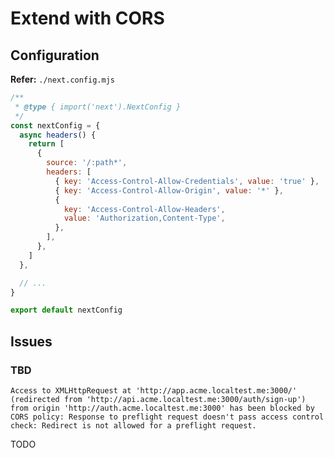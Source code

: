 # Extend with CORS

<!--
https://stackoverflow.com/questions/70995299/allow-cors-from-one-next-js-app-to-another
-->

## Configuration

**Refer:** `./next.config.mjs`

```mjs
/**
 * @type { import('next').NextConfig }
 */
const nextConfig = {
  async headers() {
    return [
      {
        source: '/:path*',
        headers: [
          { key: 'Access-Control-Allow-Credentials', value: 'true' },
          { key: 'Access-Control-Allow-Origin', value: '*' },
          {
            key: 'Access-Control-Allow-Headers',
            value: 'Authorization,Content-Type',
          },
        ],
      },
    ]
  },

  // ...
}

export default nextConfig
```

## Issues

### TBD

```log
Access to XMLHttpRequest at 'http://app.acme.localtest.me:3000/' (redirected from 'http://api.acme.localtest.me:3000/auth/sign-up') from origin 'http://auth.acme.localtest.me:3000' has been blocked by CORS policy: Response to preflight request doesn't pass access control check: Redirect is not allowed for a preflight request.
```

TODO
